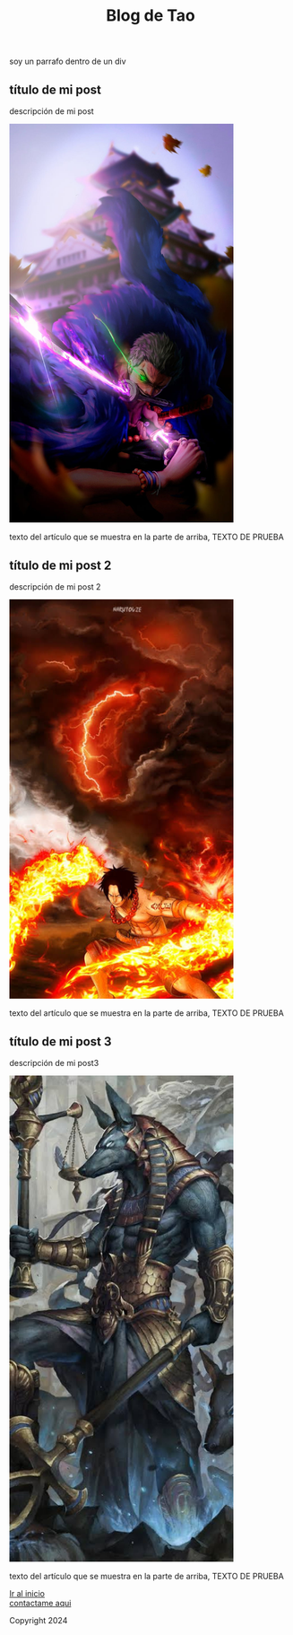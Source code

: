 <!DOCTYPE html>
<html>  
<head>
        <title>titulo</title>
</head>
<body> 
    <header>
    <h1 id="titulo">Blog de Tao</1>
  </header>
  <div>
  <p>soy un parrafo dentro de un div</p>
  </div>
    <section>
    <article class="post"> 
    <h2>título de mi post</h2>
    <p>descripción de mi post</p>
    <img src="img/zoro.jpg" width="400"/>
    <p>texto del artículo que se muestra en la parte de arriba, TEXTO DE PRUEBA</p>
    </article>
    <article class="post"> 
    <h2>título de mi post 2</h2>
    <p>descripción de mi post 2</p>
    <img src="img/ice.jpeg" width="400"/>
    <p>texto del artículo que se muestra en la parte de arriba, TEXTO DE PRUEBA</p>
    </article>
    <article class="post"> 
    <h2>título de mi post 3</h2>
    <p>descripción de mi post3</p>
    <img src="img/chacal.jpg" width="400"/>
    <p>texto del artículo que se muestra en la parte de arriba, TEXTO DE PRUEBA</p>
    </article>
    </section>
    <footer>
    <a href="#titulo">Ir al inicio</a><br>
    <a href="franbad@gmail.com">contactame aqui</a>
    <p>Copyright 2024</p>
    </footer>
</body>
</html>